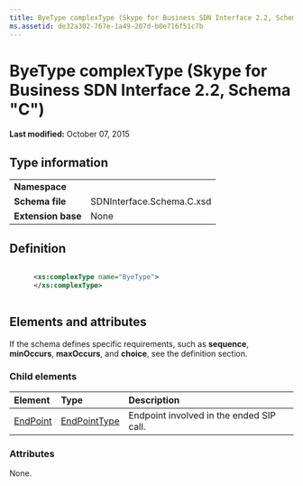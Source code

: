 ```yaml
---
title: ByeType complexType (Skype for Business SDN Interface 2.2, Schema "C")
ms.assetid: de32a302-767e-1a49-207d-b0e716f51c7b
---
```



# ByeType complexType (Skype for Business SDN Interface 2.2, Schema "C")

 **Last modified:** October 07, 2015
  
    
    


## Type information


|||
|:-----|:-----|
|**Namespace**||
|**Schema file**|SDNInterface.Schema.C.xsd |
|**Extension base**|None |
   

## Definition


```XML

      <xs:complexType name="ByeType">
      </xs:complexType>
      
```


## Elements and attributes

If the schema defines specific requirements, such as **sequence**, **minOccurs**, **maxOccurs**, and **choice**, see the definition section. 
  
    
    

### Child elements



|**Element**|**Type**|**Description**|
|:-----|:-----|:-----|
| [EndPoint](endpoint-element-byetype-complextype.md)| [EndPointType](endpointtype-complextype.md)|Endpoint involved in the ended SIP call. |
   

### Attributes

None. 
  
    
    

